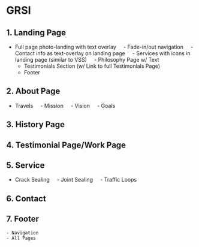 # GRSI

## 1. Landing Page

- Full page photo-landing with text overlay
    - Fade-in/out navigation
    - Contact info as text-overlay on landing page
    - Services with icons in landing page (similar to VSS)
    - Philosophy Page w/ Text
    - Testimonials Section (w/ Link to full Testimonials Page)
    - Footer

## 2. About Page

- Travels
    - Mission
    - Vision
    - Goals

## 3. History Page

## 4. Testimonial Page/Work Page

## 5. Service

- Crack Sealing
    - Joint Sealing
    - Traffic Loops

## 6. Contact

## 7. Footer

    - Navigation
    - All Pages

